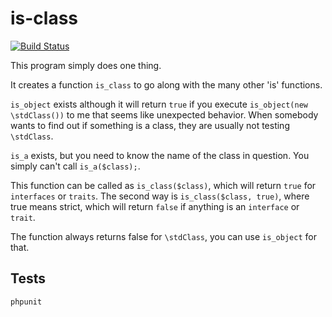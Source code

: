 # is-class

[![Build Status](https://travis-ci.org/sikofitt/is-class.svg?branch=v1.0.0)](https://travis-ci.org/sikofitt/is-class)

This program simply does one thing.

It creates a function ```is_class``` to go along with the many other 'is' functions.

`is_object` exists although it will return `true` if you execute `is_object(new \stdClass())` to me that seems like unexpected behavior.  When somebody wants to find out if something is a class, they are usually not testing `\stdClass`.

`is_a` exists, but you need to know the name of the class in question.  You simply can't call `is_a($class);`.

This function can be called as `is_class($class)`, which will return `true` for `interfaces` or `traits`.
The second way is `is_class($class, true)`, where true means strict, which will return `false` if anything is an `interface` or `trait`.

The function always returns false for `\stdClass`, you can use `is_object` for that.

## Tests

`phpunit`

